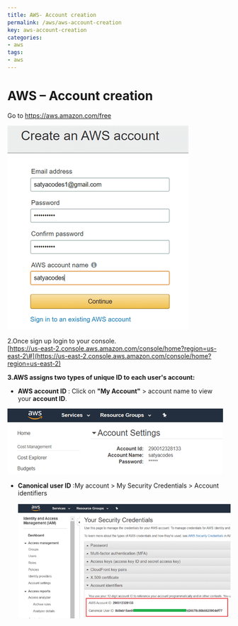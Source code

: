 ```yaml
---
title: AWS- Account creation
permalink: /aws/aws-account-creation
key: aws-account-creation
categories:
- aws
tags:
- aws
---
```



AWS – Account creation
======================

Go to <https://aws.amazon.com/free>

![](media/0d5bc70f43ec9dd2e46ca776ec061949.png)

2.Once sign up login to your console.  
[https://us-east-2.console.aws.amazon.com/console/home?region=us-east-2\#](https://us-east-2.console.aws.amazon.com/console/home?region=us-east-2)
  
  
**3.AWS assigns two types of unique ID to each user's account:**  
-   **AWS account ID** : Click on **"My Account"** \> account name to view
    your **account ID**.

![](media/f4cce1ba669e104252431b27def9021f.png)

-   **Canonical user ID** :My account \> My Security Credentials \> Account
    identifiers

    ![](media/a67cc628dc9abd8271dc7e92a9cfb91b.png)

